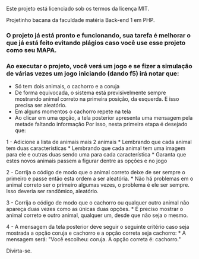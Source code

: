 Este projeto está licenciado sob os termos da licença MIT.

Projetinho bacana da faculdade matéria Back-end 1 em PHP.

### O projeto já está pronto e funcionando, sua tarefa é melhorar o que já está feito evitando plágios caso você use esse projeto como seu MAPA.

### Ao executar o projeto, você verá um jogo e se fizer a simulação de várias vezes um jogo iniciando (dando f5) irá notar que:

  -  Só tem dois animais, o cachorro e a coruja
  -  De forma equivocada, o sistema está previsivelmente sempre mostrando animal correto na primeira posição, da esquerda. E isso precisa ser aleatório.
  -  Em alguns momentos o cachorro repete na tela
   - Ao clicar em uma opção, a tela posterior apresenta uma mensagem pela metade faltando informação​
Por isso, nesta primeira etapa é desejado que:

1 - Adicione a lista de animais mais 2 animais
      * Lembrando que cada animal tem duas características
      * Lembrando que cada animal tem uma imagem para ele e outras duas sendo uma para cada característica
      * Garanta que estes novos animais passem a figurar dentre as opções e no jogo

​2 - Corrija o código de modo que o animal correto deixe de ser sempre o primeiro e passe então esta ordem a ser aleatória.
      * Não há problemas em o animal correto ser o primeiro algumas vezes, o problema é ele ser sempre. Isso deveria ser randômico, aleatório.

​3 - Corrija o código de modo que o cachorro ou qualquer outro animal não apareça duas vezes como as únicas duas opções.
      * É preciso mostrar o animal correto e outro animal, qualquer um, desde que não seja o mesmo.

4 - ​A mensagem da tela posterior deve seguir o seguinte critério caso seja mostrada a opção coruja e cachorro e a opção correta seja cachorro:
     * A mensagem será: "Você escolheu: coruja. A opção correta é: cachorro."

Divirta-se.